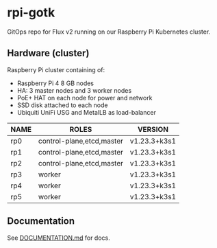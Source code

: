 # rpi-gotk

GitOps repo for Flux v2 running on our Raspberry Pi Kubernetes cluster.

## Hardware (cluster)

Raspberry Pi cluster containing of:

- Raspberry Pi 4 8 GB nodes
- HA: 3 master nodes and 3 worker nodes
- PoE+ HAT on each node for power and network
- SSD disk attached to each node
- Ubiquiti UniFi USG and MetalLB as load-balancer

| NAME | ROLES                     | VERSION      |
| ---- | ------------------------- | ------------ |
| rp0  | control-plane,etcd,master | v1.23.3+k3s1 |
| rp1  | control-plane,etcd,master | v1.23.3+k3s1 |
| rp2  | control-plane,etcd,master | v1.23.3+k3s1 |
| rp3  | worker                    | v1.23.3+k3s1 |
| rp4  | worker                    | v1.23.3+k3s1 |
| rp5  | worker                    | v1.23.3+k3s1 |

## Documentation

See [DOCUMENTATION.md](./DOCUMENTATION.md) for docs.
